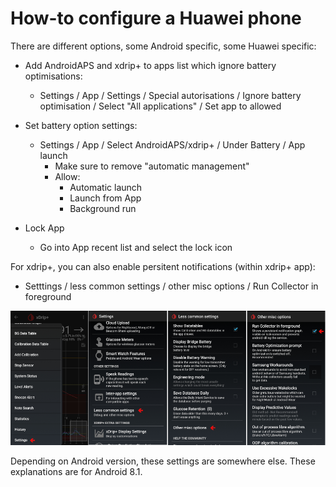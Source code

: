 # How-to configure a Huawei phone

There are different options, some Android specific, some Huawei specific:

* Add AndroidAPS and xdrip+ to apps list which ignore battery optimisations:
  * Settings / App / Settings / Special autorisations / Ignore battery optimisation / Select "All applications" / Set app to allowed
  
* Set battery option settings:
  * Settings / App / Select AndroidAPS/xdrip+ / Under Battery / App launch
    * Make sure to remove "automatic management"
    * Allow:
      * Automatic launch
      * Launch from App
      * Background run
      
* Lock App
  * Go into App recent list and select the lock icon
  
For xdrip+, you can also enable persitent notifications (within xdrip+ app):
* Setttings / less common settings / other misc options / Run Collector in foreground

![xdrip+ settings - collector in foreground](../images/xdrip_collector_foreground.png)

Depending on Android version, these settings are somewhere else. These explanations are for Android 8.1.


